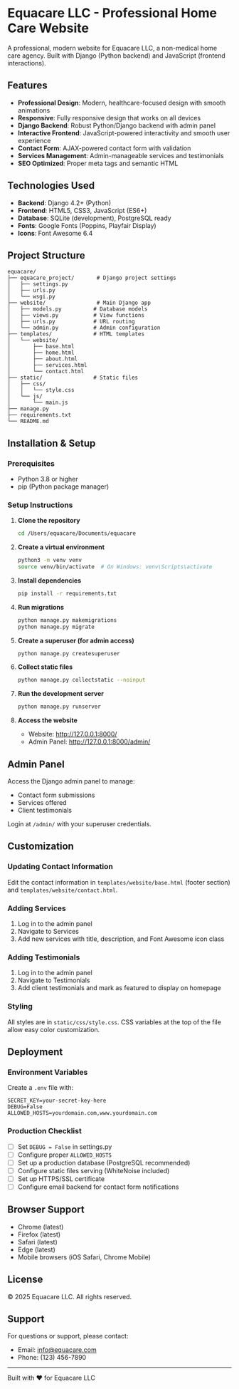 # Equacare LLC - Professional Home Care Website

A professional, modern website for Equacare LLC, a non-medical home care agency. Built with Django (Python backend) and JavaScript (frontend interactions).

## Features

- **Professional Design**: Modern, healthcare-focused design with smooth animations
- **Responsive**: Fully responsive design that works on all devices
- **Django Backend**: Robust Python/Django backend with admin panel
- **Interactive Frontend**: JavaScript-powered interactivity and smooth user experience
- **Contact Form**: AJAX-powered contact form with validation
- **Services Management**: Admin-manageable services and testimonials
- **SEO Optimized**: Proper meta tags and semantic HTML

## Technologies Used

- **Backend**: Django 4.2+ (Python)
- **Frontend**: HTML5, CSS3, JavaScript (ES6+)
- **Database**: SQLite (development), PostgreSQL ready
- **Fonts**: Google Fonts (Poppins, Playfair Display)
- **Icons**: Font Awesome 6.4

## Project Structure

```
equacare/
├── equacare_project/       # Django project settings
│   ├── settings.py
│   ├── urls.py
│   └── wsgi.py
├── website/                # Main Django app
│   ├── models.py          # Database models
│   ├── views.py           # View functions
│   ├── urls.py            # URL routing
│   └── admin.py           # Admin configuration
├── templates/             # HTML templates
│   └── website/
│       ├── base.html
│       ├── home.html
│       ├── about.html
│       ├── services.html
│       └── contact.html
├── static/                # Static files
│   ├── css/
│   │   └── style.css
│   └── js/
│       └── main.js
├── manage.py
├── requirements.txt
└── README.md
```

## Installation & Setup

### Prerequisites

- Python 3.8 or higher
- pip (Python package manager)

### Setup Instructions

1. **Clone the repository**
   ```bash
   cd /Users/equacare/Documents/equacare
   ```

2. **Create a virtual environment**
   ```bash
   python3 -m venv venv
   source venv/bin/activate  # On Windows: venv\Scripts\activate
   ```

3. **Install dependencies**
   ```bash
   pip install -r requirements.txt
   ```

4. **Run migrations**
   ```bash
   python manage.py makemigrations
   python manage.py migrate
   ```

5. **Create a superuser (for admin access)**
   ```bash
   python manage.py createsuperuser
   ```

6. **Collect static files**
   ```bash
   python manage.py collectstatic --noinput
   ```

7. **Run the development server**
   ```bash
   python manage.py runserver
   ```

8. **Access the website**
   - Website: http://127.0.0.1:8000/
   - Admin Panel: http://127.0.0.1:8000/admin/

## Admin Panel

Access the Django admin panel to manage:
- Contact form submissions
- Services offered
- Client testimonials

Login at `/admin/` with your superuser credentials.

## Customization

### Updating Contact Information

Edit the contact information in `templates/website/base.html` (footer section) and `templates/website/contact.html`.

### Adding Services

1. Log in to the admin panel
2. Navigate to Services
3. Add new services with title, description, and Font Awesome icon class

### Adding Testimonials

1. Log in to the admin panel
2. Navigate to Testimonials
3. Add client testimonials and mark as featured to display on homepage

### Styling

All styles are in `static/css/style.css`. CSS variables at the top of the file allow easy color customization.

## Deployment

### Environment Variables

Create a `.env` file with:
```
SECRET_KEY=your-secret-key-here
DEBUG=False
ALLOWED_HOSTS=yourdomain.com,www.yourdomain.com
```

### Production Checklist

- [ ] Set `DEBUG = False` in settings.py
- [ ] Configure proper `ALLOWED_HOSTS`
- [ ] Set up a production database (PostgreSQL recommended)
- [ ] Configure static files serving (WhiteNoise included)
- [ ] Set up HTTPS/SSL certificate
- [ ] Configure email backend for contact form notifications

## Browser Support

- Chrome (latest)
- Firefox (latest)
- Safari (latest)
- Edge (latest)
- Mobile browsers (iOS Safari, Chrome Mobile)

## License

© 2025 Equacare LLC. All rights reserved.

## Support

For questions or support, please contact:
- Email: info@equacare.com
- Phone: (123) 456-7890

---

Built with ❤️ for Equacare LLC


